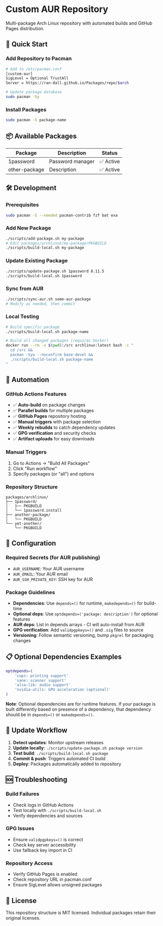 # Custom AUR Repository

Multi-package Arch Linux repository with automated builds and GitHub Pages distribution.

## 🚀 Quick Start

### Add Repository to Pacman
```bash
# Add to /etc/pacman.conf
[custom-aur]
SigLevel = Optional TrustAll  
Server = https://ran-dall.github.io/Packages/repo/$arch

# Update package database
sudo pacman -Sy
```

### Install Packages
```bash
sudo pacman -S package-name
```

## 📦 Available Packages

| Package | Description | Status |
|---------|-------------|--------|
| 1password | Password manager | ✅ Active |
| other-package | Description | ✅ Active |

## 🛠️ Development

### Prerequisites
```bash
sudo pacman -S --needed pacman-contrib fzf bat exa
```

### Add New Package
```bash
./scripts/add-package.sh my-package
# Edit packages/archlinux/my-package/PKGBUILD
./scripts/build-local.sh my-package
```

### Update Existing Package
```bash
./scripts/update-package.sh 1password 8.11.5
./scripts/build-local.sh 1password
```

### Sync from AUR
```bash
./scripts/sync-aur.sh some-aur-package
# Modify as needed, then commit
```

### Local Testing
```bash
# Build specific package
./scripts/build-local.sh package-name

# Build all changed packages (requires Docker)
docker run --rm -v $(pwd):/src archlinux:latest bash -c "
  cd /src && 
  pacman -Syu --noconfirm base-devel && 
  ./scripts/build-local.sh package-name
"
```

## 🤖 Automation

### GitHub Actions Features
- ✅ **Auto-build** on package changes
- ✅ **Parallel builds** for multiple packages  
- ✅ **GitHub Pages** repository hosting
- ✅ **Manual triggers** with package selection
- ✅ **Weekly rebuilds** to catch dependency updates
- ✅ **GPG verification** and security checks
- ✅ **Artifact uploads** for easy downloads

### Manual Triggers
1. Go to Actions → "Build All Packages"
2. Click "Run workflow"
3. Specify packages (or "all") and options

### Repository Structure
```
packages/archlinux/
├── 1password/
│   ├── PKGBUILD
│   └── 1password.install
├── another-package/
│   └── PKGBUILD
└── yet-another/
    └── PKGBUILD
```

## 🔧 Configuration

### Required Secrets (for AUR publishing)
- `AUR_USERNAME`: Your AUR username
- `AUR_EMAIL`: Your AUR email  
- `AUR_SSH_PRIVATE_KEY`: SSH key for AUR

### Package Guidelines
- **Dependencies**: Use `depends=()` for runtime, `makedepends=()` for build-time
- **Optional deps**: Use `optdepends=('package: description')` for optional features
- **AUR deps**: List in depends arrays - CI will auto-install from AUR
- **GPG verification**: Add `validpgpkeys=()` and `.sig` files to source
- **Versioning**: Follow semantic versioning, bump `pkgrel` for packaging changes

## 📋 Optional Dependencies Examples

```bash
optdepends=(
    'cups: printing support'
    'sane: scanner support'  
    'alsa-lib: audio support'
    'nvidia-utils: GPU acceleration (optional)'
)
```

**Note**: Optional dependencies are for runtime features. If your package is built differently based on presence of a dependency, that dependency should be in `depends=()` or `makedepends=()`.

## 🔄 Update Workflow

1. **Detect updates**: Monitor upstream releases
2. **Update locally**: `./scripts/update-package.sh package version`
3. **Test build**: `./scripts/build-local.sh package`  
4. **Commit & push**: Triggers automated CI build
5. **Deploy**: Packages automatically added to repository

## 🆘 Troubleshooting

### Build Failures
- Check logs in GitHub Actions
- Test locally with `./scripts/build-local.sh`
- Verify dependencies and sources

### GPG Issues  
- Ensure `validpgpkeys=()` is correct
- Check key server accessibility
- Use fallback key import in CI

### Repository Access
- Verify GitHub Pages is enabled
- Check repository URL in pacman.conf
- Ensure SigLevel allows unsigned packages

## 📄 License

This repository structure is MIT licensed. Individual packages retain their original licenses.
